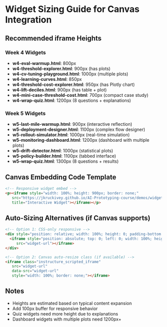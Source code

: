 # Widget Sizing Guide for Canvas Integration

## Recommended iframe Heights

### Week 4 Widgets
- **w4-eval-warmup.html**: 800px
- **w4-threshold-explorer.html**: 900px (has plots)
- **w4-cv-tuning-playground.html**: 1000px (multiple plots)
- **w4-learning-curves.html**: 850px
- **w4-threshold-cost-explorer.html**: 950px (has Plotly chart)
- **w4-lift-deciles.html**: 900px (has table + plot)
- **w4-mini-case-threshold-cost.html**: 700px (compact case study)
- **w4-wrap-quiz.html**: 1200px (8 questions + explanations)

### Week 5 Widgets
- **w5-last-mile-warmup.html**: 900px (interactive reflection)
- **w5-deployment-designer.html**: 1100px (complex flow designer)
- **w5-rollout-simulator.html**: 1000px (real-time simulation)
- **w5-monitoring-dashboard.html**: 1200px (dashboard with multiple plots)
- **w5-drift-detector.html**: 1000px (statistical plots)
- **w5-policy-builder.html**: 1100px (tabbed interface)
- **w5-wrap-quiz.html**: 1300px (8 questions + results)

## Canvas Embedding Code Template

```html
<!-- Responsive widget embed -->
<p><iframe style="width: 100%; height: 900px; border: none;"
   src="https://jkruckivey.github.io/AI-Prototyping-course/demos/widgets/WIDGET_NAME.html"
   title="Interactive Widget"></iframe></p>
```

## Auto-Sizing Alternatives (if Canvas supports)

```html
<!-- Option 1: CSS-only responsive -->
<div style="position: relative; width: 100%; height: 0; padding-bottom: 75%;">
  <iframe style="position: absolute; top: 0; left: 0; width: 100%; height: 100%; border: none;"
     src="widget-url"></iframe>
</div>

<!-- Option 2: Canvas auto-resize class (if available) -->
<iframe class="instructure_scripted_iframe"
   src="widget-url"
   data-src="widget-url"
   style="width: 100%; border: none;"></iframe>
```

## Notes
- Heights are estimated based on typical content expansion
- Add 100px buffer for responsive behavior
- Quiz widgets need more height due to explanations
- Dashboard widgets with multiple plots need 1200px+